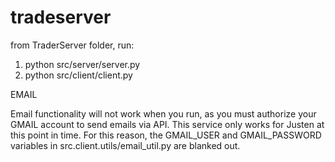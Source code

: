# tradeserver

from TraderServer folder, run:

1. python src/server/server.py
2. python src/client/client.py

EMAIL

Email functionality will not work when you run, as you must authorize your GMAIL account to send emails via API.
This service only works for Justen at this point in time. For this reason, the GMAIL_USER and GMAIL_PASSWORD variables in src.client.utils/email_util.py are blanked out.
